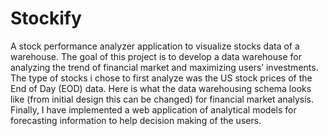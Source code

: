 # Stockify
A stock performance analyzer application to visualize stocks data of a warehouse.
The goal of this project is to develop a data warehouse for analyzing the trend of financial market and maximizing users’ investments. The type of stocks i chose to first analyze was the US stock prices of the End of Day (EOD) data. Here is what the data warehousing schema looks like (from initial design this can be changed) for financial market analysis. Finally, I have implemented a web application of analytical models for forecasting information to help decision making of the users.
